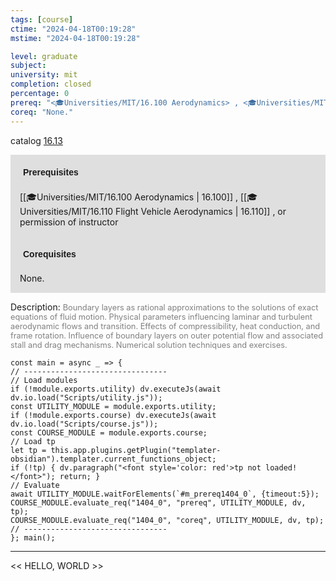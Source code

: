 ```yaml
---
tags: [course]
ctime: "2024-04-18T00:19:28"
mstime: "2024-04-18T00:19:28"

level: graduate
subject: 
university: mit
completion: closed
percentage: 0
prereq: "<🎓Universities/MIT/16.100 Aerodynamics> , <🎓Universities/MIT/16.110 Flight Vehicle Aerodynamics> , or permission of instructor"
coreq: "None."
---
```


catalog [16.13](http://student.mit.edu/catalog/m16a.html#16.13)

<span style="display: block; padding: 15px; background-color: rgb(100, 100, 100, 0.2);"><font id="m_prereq1404_0" style="display: block; font-family: Arial, sans-serif; font-weight: bold; padding: 5px">Prerequisites</font><br><span id="prereq1404_0">[[🎓Universities/MIT/16.100 Aerodynamics | 16.100]] , [[🎓Universities/MIT/16.110 Flight Vehicle Aerodynamics | 16.110]] , or permission of instructor</span></span>
<span style="display: block; padding: 15px; background-color: rgb(100, 100, 100, 0.2);"><font id="m_coreq1404_0" style="display: block; font-family: Arial, sans-serif; font-weight: bold; padding: 5px">Corequisites</font><br><span id="coreq1404_0">None.</span></span>

<font style="">Description:</font>
<font style="color: grey; font-size: 0.8rem;">Boundary layers as rational approximations to the solutions of exact equations of fluid motion. Physical parameters influencing laminar and turbulent aerodynamic flows and transition. Effects of compressibility, heat conduction, and frame rotation. Influence of boundary layers on outer potential flow and associated stall and drag mechanisms. Numerical solution techniques and exercises.</font>

```dataviewjs
const main = async _ => {
// --------------------------------
// Load modules
if (!module.exports.utility) dv.executeJs(await dv.io.load("Scripts/utility.js"));
const UTILITY_MODULE = module.exports.utility;
if (!module.exports.course) dv.executeJs(await dv.io.load("Scripts/course.js"));
const COURSE_MODULE = module.exports.course;
// Load tp
let tp = this.app.plugins.getPlugin("templater-obsidian").templater.current_functions_object;
if (!tp) { dv.paragraph("<font style='color: red'>tp not loaded!</font>"); return; }
// Evaluate
await UTILITY_MODULE.waitForElements(`#m_prereq1404_0`, {timeout:5});
COURSE_MODULE.evaluate_req("1404_0", "prereq", UTILITY_MODULE, dv, tp);
COURSE_MODULE.evaluate_req("1404_0", "coreq", UTILITY_MODULE, dv, tp);
// --------------------------------
}; main();
```

---

<< HELLO, WORLD >>
